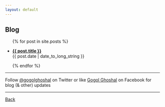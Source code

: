 ```yaml
---
layout: default
---
```


## Blog

<ul>
  {% for post in site.posts %}
    <li>
      <p>
      <a href="{{ post.url }}"><strong>{{ post.title }}</strong></a> <br>
      {{ post.date | date_to_long_string }}
      </p>
    </li>
  {% endfor %}
</ul>

* * *

Follow [@gogolghoshal](https://twitter.com/gogolghoshal) on Twitter or like [Gogol Ghoshal](https://www.facebook.com/GogolGhoshal) on Facebook for blog (& other) updates

* * *

[Back](./)
